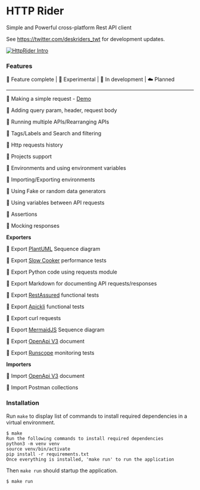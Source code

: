 
# HTTP Rider  
  
Simple and Powerful cross-platform Rest API client  
  
See https://twitter.com/deskriders_twt for development updates.  
 
[![HttpRider Intro](https://img.youtube.com/vi/fw8jMjQpfy8/0.jpg)](https://www.youtube.com/watch?v=fw8jMjQpfy8)
 
### Features  
  
🚀 Feature complete | 🙈 Experimental | 📝 In development | ☁️️ Planned  
  
---  
  
🚀 Making a simple request - [Demo](https://www.youtube.com/watch?v=fw8jMjQpfy8)  
  
🚀 Adding query param, header, request body    
  
🚀 Running multiple APIs/Rearranging APIs  
  
🚀 Tags/Labels and Search and filtering  
  
🚀 Http requests history   
  
🚀 Projects support  
  
🚀 Environments and using environment variables  
  
🚀 Importing/Exporting environments  
  
🚀 Using Fake or random data generators  
  
🚀 Using variables between API requests  
   
🚀 Assertions  
  
🚀 Mocking responses  
  
**Exporters**
  
🚀 Export [PlantUML](https://twitter.com/plantuml) Sequence diagram  
  
🚀 Export [Slow Cooker](https://github.com/buoyantio/slow_cooker) performance tests  
  
🚀 Export Python code using requests module  
  
🚀 Export Markdown for documenting API requests/responses  
  
🙈 Export [RestAssured](http://rest-assured.io) functional tests
  
🙈 Export [Apickli](https://github.com/apickli/apickli) functional tests
  
🚀 Export curl requests  
  
🚀 Export [MermaidJS](https://mermaidjs.github.io/) Sequence diagram  
  
🙈 Export [OpenApi V3](https://github.com/OAI/OpenAPI-Specification/blob/master/versions/3.0.0.md) document
  
🙈 Export [Runscope](https://www.runscope.com) monitoring tests
  
**Importers**
  
🚀 Import [OpenApi V3](https://github.com/OAI/OpenAPI-Specification/blob/master/versions/3.0.0.md) document  
  
🙈 Import Postman collections
  
### Installation  
  
Run `make` to display list of commands to install required dependencies in a virtual environment.  
  
```  
$ make  
Run the following commands to install required dependencies  
python3 -m venv venv  
source venv/bin/activate  
pip install -r requirements.txt  
Once everything is installed, 'make run' to run the application  
```  
  
Then `make run` should startup the application.  
  
```  
$ make run  
```